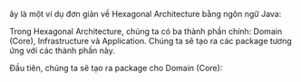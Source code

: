 ây là một ví dụ đơn giản về Hexagonal Architecture bằng ngôn ngữ Java:

Trong Hexagonal Architecture, chúng ta có ba thành phần chính: Domain (Core), Infrastructure và Application. Chúng ta sẽ tạo ra các package tương ứng với các thành phần này.

Đầu tiên, chúng ta sẽ tạo ra package cho Domain (Core):